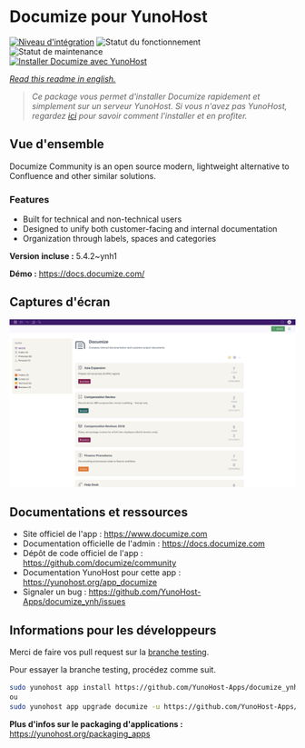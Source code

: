 <!--
N.B.: This README was automatically generated by https://github.com/YunoHost/apps/tree/master/tools/README-generator
It shall NOT be edited by hand.
-->

# Documize pour YunoHost

[![Niveau d'intégration](https://dash.yunohost.org/integration/documize.svg)](https://dash.yunohost.org/appci/app/documize) ![Statut du fonctionnement](https://ci-apps.yunohost.org/ci/badges/documize.status.svg) ![Statut de maintenance](https://ci-apps.yunohost.org/ci/badges/documize.maintain.svg)  
[![Installer Documize avec YunoHost](https://install-app.yunohost.org/install-with-yunohost.svg)](https://install-app.yunohost.org/?app=documize)

*[Read this readme in english.](./README.md)*

> *Ce package vous permet d'installer Documize rapidement et simplement sur un serveur YunoHost.
Si vous n'avez pas YunoHost, regardez [ici](https://yunohost.org/#/install) pour savoir comment l'installer et en profiter.*

## Vue d'ensemble

Documize Community is an open source modern, lightweight alternative to Confluence and other similar solutions.

### Features

- Built for technical and non-technical users
- Designed to unify both customer-facing and internal documentation
- Organization through labels, spaces and categories

**Version incluse :** 5.4.2~ynh1

**Démo :** https://docs.documize.com/

## Captures d'écran

![Capture d'écran de Documize](./doc/screenshots/screenshot.png)

## Documentations et ressources

* Site officiel de l'app : <https://www.documize.com>
* Documentation officielle de l'admin : <https://docs.documize.com>
* Dépôt de code officiel de l'app : <https://github.com/documize/community>
* Documentation YunoHost pour cette app : <https://yunohost.org/app_documize>
* Signaler un bug : <https://github.com/YunoHost-Apps/documize_ynh/issues>

## Informations pour les développeurs

Merci de faire vos pull request sur la [branche testing](https://github.com/YunoHost-Apps/documize_ynh/tree/testing).

Pour essayer la branche testing, procédez comme suit.

``` bash
sudo yunohost app install https://github.com/YunoHost-Apps/documize_ynh/tree/testing --debug
ou
sudo yunohost app upgrade documize -u https://github.com/YunoHost-Apps/documize_ynh/tree/testing --debug
```

**Plus d'infos sur le packaging d'applications :** <https://yunohost.org/packaging_apps>
